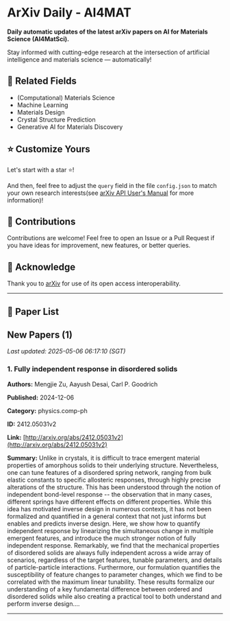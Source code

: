 # ArXiv Daily - AI4MAT

**Daily automatic updates of the latest arXiv papers on AI for Materials Science (AI4MatSci).** 

Stay informed with cutting-edge research at the intersection of artificial intelligence and materials science — automatically!

## :bookmark: Related Fields

- (Computational) Materials Science
- Machine Learning
- Materials Design
- Crystal Structure Prediction
- Generative AI for Materials Discovery

## :star: Customize Yours

Let's start with a star :star:!

And then, feel free to adjust the `query` field in the file `config.json` to match your own research interests(see [arXiv API User's Manual](https://info.arxiv.org/help/api/user-manual.html#51-details-of-query-construction) for more information)!

## :handshake: Contributions

Contributions are welcome!
 Feel free to open an Issue or a Pull Request if you have ideas for improvement, new features, or better queries.

## :blue_heart: ​Acknowledge

Thank you to [arXiv](https://arxiv.org/) for use of its open access interoperability.

---

## :scroll: Paper List


<!-- ARXIV_PAPERS_START -->

## New Papers (1)

*Last updated: 2025-05-06 06:17:10 (SGT)*

### 1. Fully independent response in disordered solids

**Authors:** Mengjie Zu, Aayush Desai, Carl P. Goodrich

**Published:** 2024-12-06

**Category:** physics.comp-ph

**ID:** 2412.05031v2

**Link:** [http://arxiv.org/abs/2412.05031v2](http://arxiv.org/abs/2412.05031v2)

**Summary:** Unlike in crystals, it is difficult to trace emergent material properties of
amorphous solids to their underlying structure. Nevertheless, one can tune
features of a disordered spring network, ranging from bulk elastic constants to
specific allosteric responses, through highly precise alterations of the
structure. This has been understood through the notion of independent
bond-level response -- the observation that in many cases, different springs
have different effects on different properties. While this idea has motivated
inverse design in numerous contexts, it has not been formalized and quantified
in a general context that not just informs but enables and predicts inverse
design. Here, we show how to quantify independent response by linearizing the
simultaneous change in multiple emergent features, and introduce the much
stronger notion of fully independent response. Remarkably, we find that the
mechanical properties of disordered solids are always fully independent across
a wide array of scenarios, regardless of the target features, tunable
parameters, and details of particle-particle interactions. Furthermore, our
formulation quantifies the susceptibility of feature changes to parameter
changes, which we find to be correlated with the maximum linear tunability.
These results formalize our understanding of a key fundamental difference
between ordered and disordered solids while also creating a practical tool to
both understand and perform inverse design....

---


<!-- ARXIV_PAPERS_END -->